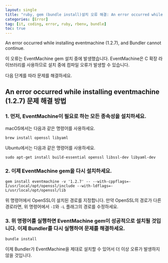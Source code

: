 ```yaml
---
layout: single
title: "ruby, gem (bundle install)설치 오류 해결: An error occurred while installing eventmachine (1.2.7), and Bundler cannot continue."
categories: [Error]
tag: [it, coding, error, ruby, rbenv, bundle]
toc: true
---
```


An error occurred while installing eventmachine (1.2.7), and Bundler cannot continue. 

이 오류는 EventMachine gem 설치 중에 발생했습니다. EventMachine은 C 확장 라이브러리를 사용하므로 설치 중에 컴파일 오류가 발생할 수 있습니다.

다음 단계를 따라 문제를 해결하세요.
## An error occurred while installing eventmachine (1.2.7) 문제 해결 방법

### 1. 먼저, EventMachine이 필요로 하는 모든 종속성을 설치하세요.

   macOS에서는 다음과 같은 명령어를 사용하세요.

   ```
   brew install openssl libyaml
   ```

   Ubuntu에서는 다음과 같은 명령어를 사용하세요.

   ```
   sudo apt-get install build-essential openssl libssl-dev libyaml-dev
   ```

### 2. 이제 EventMachine gem을 다시 설치하세요.

   ```
   gem install eventmachine -v '1.2.7' -- --with-cppflags=-I/usr/local/opt/openssl/include --with-ldflags=-L/usr/local/opt/openssl/lib
   ```

   위 명령어에서 OpenSSL이 설치된 경로를 지정합니다. 만약 OpenSSL의 경로가 다른 경로라면, 위 명령어에서 `-I`와 `-L` 플래그의 경로를 수정하세요.

### 3. 위 명령어를 실행하면 EventMachine gem이 성공적으로 설치될 것입니다. 이제 Bundler를 다시 실행하여 문제를 해결하세요.

   ```
   bundle install
   ```

   이제 Bundler가 EventMachine을 제대로 설치할 수 있어서 더 이상 오류가 발생하지 않을 것입니다.